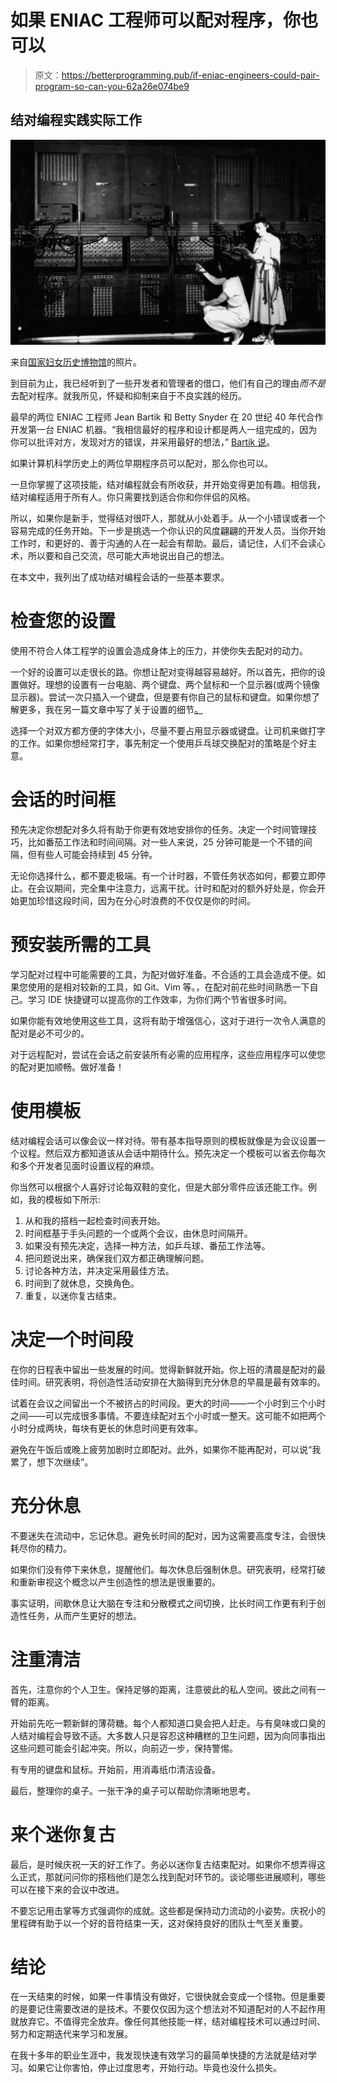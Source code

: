 # 如果 ENIAC 工程师可以配对程序，你也可以

> 原文：<https://betterprogramming.pub/if-eniac-engineers-could-pair-program-so-can-you-62a26e074be9>

## 结对编程实践实际工作

![](img/3193f12d6f0ca025f13515ac762d5f94.png)

来自[国家妇女历史博物馆](https://www.womenshistory.org/resources/lesson-plan/getting-program)的照片。

到目前为止，我已经听到了一些开发者和管理者的借口，他们有自己的理由*而不是*去配对程序。就我所见，怀疑和抑制来自于不良实践的经历。

最早的两位 ENIAC 工程师 Jean Bartik 和 Betty Snyder 在 20 世纪 40 年代合作开发第一台 ENIAC 机器。“我相信最好的程序和设计都是两人一组完成的，因为你可以批评对方，发现对方的错误，并采用最好的想法，” [Bartik 说](https://martinfowler.com/articles/on-pair-programming.html)。

如果计算机科学历史上的两位早期程序员可以配对，那么你也可以。

一旦你掌握了这项技能，结对编程就会有所收获，并开始变得更加有趣。相信我，结对编程适用于所有人。你只需要找到适合你和你伴侣的风格。

所以，如果你是新手，觉得结对很吓人，那就从小处着手。从一个小错误或者一个容易完成的任务开始。下一步是挑选一个你认识的风度翩翩的开发人员。当你开始工作时，和更好的、善于沟通的人在一起会有帮助。最后，请记住，人们不会读心术，所以要和自己交流，尽可能大声地说出自己的想法。

在本文中，我列出了成功结对编程会话的一些基本要求。

# 检查您的设置

使用不符合人体工程学的设置会造成身体上的压力，并使你失去配对的动力。

一个好的设置可以走很长的路。你想让配对变得越容易越好。所以首先，把你的设置做好。理想的设置有一台电脑、两个键盘、两个鼠标和一个显示器(或两个镜像显示器)。尝试一次只插入一个键盘，但是要有你自己的鼠标和键盘。如果你想了解更多，我在另一篇文章中写了关于设置的细节[。](https://medium.com/better-programming/pair-programming-392eece7d341)

选择一个对双方都方便的字体大小，尽量不要占用显示器或键盘。让司机来做打字的工作。如果你想经常打字，事先制定一个使用乒乓球交换配对的策略是个好主意。

# 会话的时间框

预先决定你想配对多久将有助于你更有效地安排你的任务。决定一个时间管理技巧，比如番茄工作法和时间间隔。对一些人来说，25 分钟可能是一个不错的间隔，但有些人可能会持续到 45 分钟。

无论你选择什么，都不要走极端。有一个计时器，不管任务状态如何，都要立即停止。在会议期间，完全集中注意力，远离干扰。计时和配对的额外好处是，你会开始更加珍惜这段时间，因为在分心时浪费的不仅仅是你的时间。

# 预安装所需的工具

学习配对过程中可能需要的工具，为配对做好准备。不合适的工具会造成不便。如果您使用的是相对较新的工具，如 Git、Vim 等。，在配对前花些时间熟悉一下自己。学习 IDE 快捷键可以提高你的工作效率，为你们两个节省很多时间。

如果你能有效地使用这些工具，这将有助于增强信心，这对于进行一次令人满意的配对是必不可少的。

对于远程配对，尝试在会话之前安装所有必需的应用程序，这些应用程序可以使您的配对更加顺畅。做好准备！

# 使用模板

结对编程会话可以像会议一样对待。带有基本指导原则的模板就像是为会议设置一个议程。然后双方都知道该从会话中期待什么。预先决定一个模板可以省去你每次和多个开发者见面时设置议程的麻烦。

你当然可以根据个人喜好讨论每双鞋的变化，但是大部分零件应该还能工作。例如，我的模板如下所示:

1.  从和我的搭档一起检查时间表开始。
2.  时间框基于手头问题的一个或两个会议，由休息时间隔开。
3.  如果没有预先决定，选择一种方法，如乒乓球、番茄工作法等。
4.  把问题说出来，确保我们双方都正确理解问题。
5.  讨论各种方法，并决定采用最佳方法。
6.  时间到了就休息，交换角色。
7.  重复，以迷你复古结束。

# 决定一个时间段

在你的日程表中留出一些发展的时间。觉得新鲜就开始。你上班的清晨是配对的最佳时间。研究表明，将创造性活动安排在大脑得到充分休息的早晨是最有效率的。

试着在会议之间留出一个不被挤占的时间段。更大的时间——一个小时到三个小时之间——可以完成很多事情。不要连续配对五个小时或一整天。这可能不如把两个小时分成两块，每块有更长的休息时间更有效率。

避免在午饭后或晚上疲劳加剧时立即配对。此外，如果你不能再配对，可以说“我累了，想下次继续”。

# 充分休息

不要迷失在流动中，忘记休息。避免长时间的配对，因为这需要高度专注，会很快耗尽你的精力。

如果你们没有停下来休息，提醒他们。每次休息后强制休息。研究表明，经常打破和重新审视这个概念以产生创造性的想法是很重要的。

事实证明，间歇休息让大脑在专注和分散模式之间切换，比长时间工作更有利于创造性任务，从而产生更好的想法。

# 注重清洁

首先，注意你的个人卫生。保持足够的距离，注意彼此的私人空间。彼此之间有一臂的距离。

开始前先吃一颗新鲜的薄荷糖。每个人都知道口臭会把人赶走。与有臭味或口臭的人结对编程会导致不适。大多数人只是容忍这种糟糕的卫生问题，因为向同事指出这些问题可能会引起冲突。所以，向前迈一步，保持警惕。

有专用的键盘和鼠标。开始前，用消毒纸巾清洁设备。

最后，整理你的桌子。一张干净的桌子可以帮助你清晰地思考。

# 来个迷你复古

最后，是时候庆祝一天的好工作了。务必以迷你复古结束配对。如果你不想弄得这么正式，那就问问你的搭档他们是怎么找到配对环节的。谈论哪些进展顺利，哪些可以在接下来的会议中改进。

不要忘记用击掌等方式强调你的成就。这些都是保持动力流动的小姿势。庆祝小的里程碑有助于以一个好的音符结束一天，这对保持良好的团队士气至关重要。

# 结论

在一天结束的时候，如果一件事情没有做好，它很快就会变成一个怪物。但是重要的是要记住需要改进的是技术。不要仅仅因为这个想法对不知道配对的人不起作用就放弃它。不值得完全放弃。像任何其他技能一样，结对编程技术可以通过时间、努力和定期迭代来学习和发展。

在我十多年的职业生涯中，我发现快速有效学习的最简单快捷的方法就是结对学习。如果它让你害怕，停止过度思考，开始行动。毕竟也没什么损失。